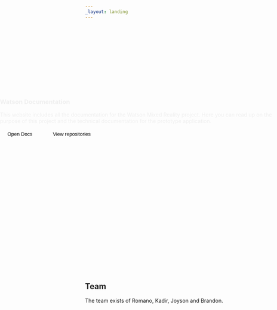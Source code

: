 ```yaml
---
_layout: landing
---
```


<section class="watson-banner">
    <section class="container-xxl">
        <h1>Watson Documentation</h1>
        <p style="max-width: 750px">
            This website includes all the documentation for the Watson Mixed Reality project.
            Here you can read up on the purpose of this project and the technical documentation 
            for the prototype application.
        </p>
        <section class="banner-action">
            <a href="./docs/introduction.html">
                <button>
                    Open Docs
                </button>
            </a>
            <a href="https://github.com/XR-Solutions">
                <button>
                    View repositories
                </button>
            </a>
        </section>
    </section>
</section>
<div class="space-maker"></div>

<style>
    .watson-banner {
        position: absolute;
        width: 100vw;
        min-height: 600px;
        top: 60px;
        left: 0px;
        background: url('../images/banner/banner-2.png');
        background-size: cover;
        background-position: center;
        border-bottom: solid 1px var(--bs-border-color);
        display: flex;
        align-items: center;
    }

    .watson-banner h1, .watson-banner p {
        color: #EFEFEF;
    }

    .banner-action {
        display: flex;
        gap: 15px;
    }

    .banner-action button {
        text-decoration: none;
        border: solid 1px var(--bs-border-color);
        background: var(--bs-secondary-bg);
        padding: 5px 20px;
        border-radius: 5px;
        transition: background 0.3s;
    }

    .banner-action button:hover {
        background: var(--bs-tertiary-bg);
    }

    .banner-action a::after {
        display: none !important;
    }

    .space-maker {
        margin-bottom: 700px;
    }
</style>

## Team
The team exists of Romano, Kadir, Joyson and Brandon.
